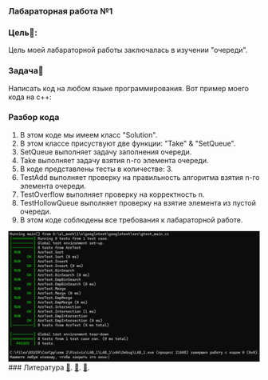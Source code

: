 ### Лабараторная работа №1
### Цель📌:

Цель моей лабараторной работы заключалась в изучении "очереди".

### Задача📑

Написать код на любом языке программирования.
Вот пример моего кода на с++:


### Разбор кода
1. В этом коде мы имеем класс "Solution".
2. В этом классе присуствуют две функции: "Take" & "SetQueue".
3. SetQueue выполняет задачу заполнения очереди.
4. Take выполняет задачу взятия n-го элемента очереди.
5. В коде представлены тесты в количестве: 3.
6. TestAdd выполняет проверку на правильность алгоритма взятия n-го элемента очереди.
7. TestOverflow выполняет проверку на корректность n.
8. TestHollowQueue выполняет проверку на взятие элемента из пустой очереди.
9. В этом коде соблюдены все требования к лабараторной работе.
<img src="image.png">
### Литература
<a href="https://www.klex.ru/1718">📗</a>.
<a href="https://www.google.by/books/edition/%D0%9E%D0%BB%D0%B8%D0%BC%D0%BF%D0%B8%D0%B0%D0%B4%D0%BD%D0%BE%D0%B5_%D0%BF%D1%80%D0%BE%D0%B3%D1%80%D0%B0%D0%BC%D0%BC/34KzDwAAQBAJ?hl=ru&gbpv=1&printsec=frontcover">📘</a>.
<a href="https://cchgeu.ru/upload/iblock/8b4/nrwdckls1bi7zzrfr2fnwx88145v1341/metodichka-Informatika-1.pdf">📕</a>.
